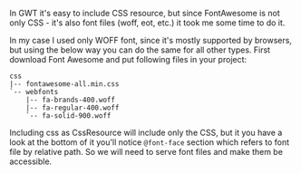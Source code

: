 
In GWT it's easy to include CSS resource, but since FontAwesome is not only CSS - it's also font files (woff, eot, etc.) it took me some time to do it. 

In my case I used only WOFF font, since it's mostly supported by browsers, but using the below way you can do the same for all other types. First download Font Awesome and put following files in your project:

```
css
|-- fontawesome-all.min.css
`-- webfonts
    |-- fa-brands-400.woff
    |-- fa-regular-400.woff
    `-- fa-solid-900.woff
```

Including css as CssResource will include only the CSS, but it you have a look at the bottom of it you'll notice `@font-face` section which refers to font file by relative path. So we will need to serve font files and make them be accessible.
